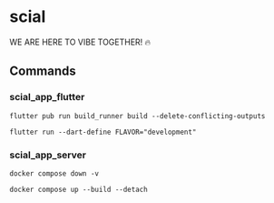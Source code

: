 # scial

WE ARE HERE TO VIBE TOGETHER! 🔥

## Commands

### scial_app_flutter

```shell
flutter pub run build_runner build --delete-conflicting-outputs
```

```shell
flutter run --dart-define FLAVOR="development"
```

### scial_app_server

```shell
docker compose down -v
```

```shell
docker compose up --build --detach
```